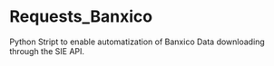 # Requests_Banxico
Python Stript to enable automatization of Banxico Data downloading through the SIE API.
